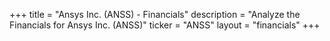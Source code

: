 +++
title = "Ansys Inc. (ANSS) - Financials"
description = "Analyze the Financials for Ansys Inc. (ANSS)"
ticker = "ANSS"
layout = "financials"
+++

